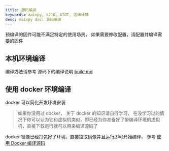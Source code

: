```yaml
---
title: 源码编译
keywords: maixpy, k210, AIOT, 边缘计算
desc: maixpy doc: 源码编译
---
```



预编译的固件可能不满足特定的使用场景， 如果需要修改配置，请配置并编译需要的固件

## 本机环境编译

编译方法请参考 源码下的编译说明 [build.md](https://github.com/sipeed/MaixPy/blob/master/build.md)

## 使用 docker 环境编译

docker 可以简化开发环境安装
> 如果你没用过 docker， 关于 docker 的知识请自行学习，
> 在没学习过的情况下你可以认为它和虚拟机类似，即已经为你准备好了带编译环境的虚拟机，直接下载运行就可以用来编译源码了

docker 镜像已经打包好了环境，直接拉取镜像并且运行即可开始编译， 参考 [使用 Docker 编译源码](https://github.com/sipeed/MaixPy/tree/master/tools/docker)



